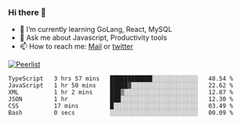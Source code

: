 ### Hi there 👋

- 🌱 I’m currently learning GoLang, React, MySQL
- 💬 Ask me about Javascript, Productivity tools 
- 📫 How to reach me: [Mail](mailto:kvaishak47@gmail.com) or [twitter](https://twitter.com/kvaish4k)

[![Peerlist](https://peerlist-readme-badge.herokuapp.com/api/kvaishak)](https://peerlist.io/kvaishak)

<!--START_SECTION:waka-->

```text
TypeScript   3 hrs 57 mins   ████████████░░░░░░░░░░░░░   48.54 %
JavaScript   1 hr 50 mins    █████▓░░░░░░░░░░░░░░░░░░░   22.62 %
XML          1 hr 2 mins     ███▒░░░░░░░░░░░░░░░░░░░░░   12.87 %
JSON         1 hr            ███░░░░░░░░░░░░░░░░░░░░░░   12.30 %
CSS          17 mins         █░░░░░░░░░░░░░░░░░░░░░░░░   03.49 %
Bash         0 secs          ░░░░░░░░░░░░░░░░░░░░░░░░░   00.09 %
```

<!--END_SECTION:waka-->
